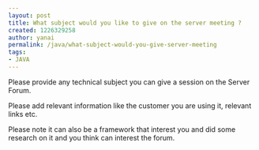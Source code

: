 ```yaml
---
layout: post
title: What subject would you like to give on the server meeting ?
created: 1226329258
author: yanai
permalink: /java/what-subject-would-you-give-server-meeting
tags:
- JAVA
---
```

<p>Please provide any technical subject you can give a session on the Server Forum.</p><p>Please add relevant information like the customer you are using it, relevant links etc.</p><p>Please note it can also be a framework that interest you and did some research on it and you think can interest the forum.</p>
